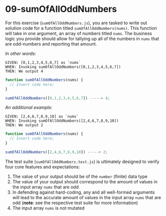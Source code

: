 # 09-sumOfAllOddNumbers

For this exercise (`sumOfAllOddNumbers.js`), you are tasked to write out solution code for a function titled `sumOfAllOddNumbers(nums)`. This function will take in one argument, an array of numbers titled `nums`. The business logic you provide should allow for tallying up all of the numbers in `nums` that are odd-numbers and reporting that amount.

_In other words_:

```
GIVEN: [0,1,2,3,4,5,6,7] as `nums`
WHEN: Invoking sumOfAllOddNumbers([0,1,2,3,4,5,6,7])
THEN: We output 4
```

```js
function sumOfAllOddNumbers(nums) {
  // Insert code here;
}

sumOfAllOddNumbers([0,1,2,3,4,5,6,7]) -----> 4;
```

_An additional example_:

```
GIVEN: [2,4,6,7,8,9,10] as `nums`
WHEN: Invoking sumOfAllOddNumbers([2,4,6,7,8,9,10])
THEN: We output 2
```

```js
function sumOfAllOddNumbers(nums) {
  // Insert code here;
}

sumOfAllOddNumbers([2,4,6,7,8,9,10]) -----> 2;
```

The test suite (`sumOfAllOddNumbers.test.js`) is ultimately designed to verify four core features and expectations:

1) The value of your output should be of the `number` (finite) data type 
2) The value of your output should correspond to the amount of values in the input array `nums` that are odd
3) In defending against hard-coding, any and all well-formed arguments will lead to the accurate amount of values in the input array `nums` that are odd (**note**: see the respective test suite for more information)
4) The input array `nums` is not mutated